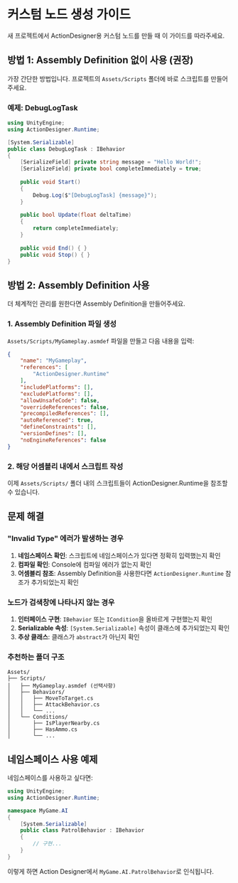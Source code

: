 # 커스텀 노드 생성 가이드

새 프로젝트에서 ActionDesigner용 커스텀 노드를 만들 때 이 가이드를 따라주세요.

## 방법 1: Assembly Definition 없이 사용 (권장)

가장 간단한 방법입니다. 프로젝트의 `Assets/Scripts` 폴더에 바로 스크립트를 만들어주세요.

### 예제: DebugLogTask

```csharp
using UnityEngine;
using ActionDesigner.Runtime;

[System.Serializable]
public class DebugLogTask : IBehavior
{
    [SerializeField] private string message = "Hello World!";
    [SerializeField] private bool completeImmediately = true;
    
    public void Start()
    {
        Debug.Log($"[DebugLogTask] {message}");
    }
    
    public bool Update(float deltaTime)
    {
        return completeImmediately;
    }
    
    public void End() { }
    public void Stop() { }
}
```

## 방법 2: Assembly Definition 사용

더 체계적인 관리를 원한다면 Assembly Definition을 만들어주세요.

### 1. Assembly Definition 파일 생성

`Assets/Scripts/MyGameplay.asmdef` 파일을 만들고 다음 내용을 입력:

```json
{
    "name": "MyGameplay",
    "references": [
        "ActionDesigner.Runtime"
    ],
    "includePlatforms": [],
    "excludePlatforms": [],
    "allowUnsafeCode": false,
    "overrideReferences": false,
    "precompiledReferences": [],
    "autoReferenced": true,
    "defineConstraints": [],
    "versionDefines": [],
    "noEngineReferences": false
}
```

### 2. 해당 어셈블리 내에서 스크립트 작성

이제 `Assets/Scripts/` 폴더 내의 스크립트들이 ActionDesigner.Runtime을 참조할 수 있습니다.

## 문제 해결

### "Invalid Type" 에러가 발생하는 경우

1. **네임스페이스 확인**: 스크립트에 네임스페이스가 있다면 정확히 입력했는지 확인
2. **컴파일 확인**: Console에 컴파일 에러가 없는지 확인
3. **어셈블리 참조**: Assembly Definition을 사용한다면 `ActionDesigner.Runtime` 참조가 추가되었는지 확인

### 노드가 검색창에 나타나지 않는 경우

1. **인터페이스 구현**: `IBehavior` 또는 `ICondition`을 올바르게 구현했는지 확인
2. **Serializable 속성**: `[System.Serializable]` 속성이 클래스에 추가되었는지 확인
3. **추상 클래스**: 클래스가 `abstract`가 아닌지 확인

### 추천하는 폴더 구조

```
Assets/
├── Scripts/
│   ├── MyGameplay.asmdef (선택사항)
│   ├── Behaviors/
│   │   ├── MoveToTarget.cs
│   │   ├── AttackBehavior.cs
│   │   └── ...
│   └── Conditions/
│       ├── IsPlayerNearby.cs
│       ├── HasAmmo.cs
│       └── ...
```

## 네임스페이스 사용 예제

네임스페이스를 사용하고 싶다면:

```csharp
using UnityEngine;
using ActionDesigner.Runtime;

namespace MyGame.AI
{
    [System.Serializable]
    public class PatrolBehavior : IBehavior
    {
        // 구현...
    }
}
```

이렇게 하면 Action Designer에서 `MyGame.AI.PatrolBehavior`로 인식됩니다.